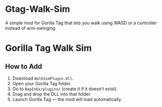 # Gtag-Walk-Sim
A simple mod for Gorilla Tag that lets you walk using WASD or a controller instead of arm-swinging

# Gorilla Tag Walk Sim

## How to Add
1. Download `WalkSimPlugin.dll`.  
2. Open your Gorilla Tag folder.  
3. Go to `BepInEx/plugins/` (create it if it doesn’t exist).  
4. Drag and drop the DLL into that folder.  
5. Launch Gorilla Tag — the mod will load automatically.
